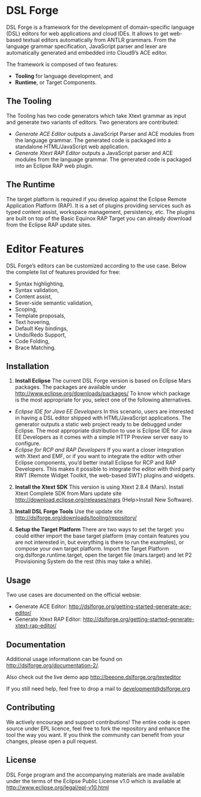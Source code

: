 # DSL Forge

DSL Forge is a framework for the development of domain-specific language (DSL) editors for web applications and cloud IDEs. 
It allows to get web-based textual editors automatically from ANTLR grammars. From the language grammar specification, JavaScript parser and lexer are automatically generated and embedded into Cloud9’s ACE editor.

The framework is composed of two features:
- **Tooling** for language development, and
- **Runtime**, or Target Components.

## The Tooling
The Tooling has two code generators which take Xtext grammar as input and generate two variants of editors.
Two generators are contributed:
- _*Generate ACE Editor*_ outputs a JavaScript Parser and ACE modules from the language grammar. The generated code is packaged into a standalone HTML/JavaScript web application.
- _*Generate Xtext RAP Editor*_ outputs a JavaScript parser and ACE modules from the language grammar. The generated code is packaged into an Eclipse RAP web plugin.

## The Runtime
The target platform is required if you develop against the Eclipse Remote Application Platform (RAP). It is a set of plugins providing services such as typed content assist, workspace management, persistency, etc. The plugins are built on top of the Basic Equinox RAP Target you can already download from the Eclipse RAP update sites.

# Editor Features
DSL Forge’s editors can be customized according to the use case. Below the complete list of features provided for free:
- Syntax highlighting,
- Syntax validation,
- Content assist,
- Sever-side semantic validation,
- Scoping,
- Template proposals,
- Text hovering,
- Default Key bindings,
- Undo/Redo Support,
- Code Folding, 
- Brace Matching.

## Installation

1. **Install Eclipse**
The current DSL Forge version is based on Eclipse Mars packages. The packages are available under http://www.eclipse.org/downloads/packages/
To know which package is the most appropriate for you, select one of the following alternatives.
 - *Eclipse IDE for Java EE Developers*
In this scenario, users are interested in having a DSL editor shipped with HTML/JavaScript applications. The generator outputs a static web project ready to be debugged under Eclipse. The most appropriate distribution to use is Eclipse IDE for Java EE Developers as it comes with a simple HTTP Preview server easy to configure.
 - *Eclipse for RCP and RAP Developers*
If you want a closer integration with Xtext and EMF, or if you want to integrate the editor with other Eclipse components, you’d better install Eclipse for RCP and RAP Developers. This makes it possible to integrate the editor with third party RWT (Remote Widget Toolkit, the web-based SWT) plugins and widgets.

2. **Install the Xtext SDK**
This version is using Xtext 2.8.4 (Mars). Install Xtext Complete SDK from Mars update site http://download.eclipse.org/releases/mars (Help>Install New Software).

3. **Install DSL Forge Tools**
Use the update site http://dslforge.org/downloads/tooling/repository/

4. **Setup the Target Platform**
There are two ways to set the target: you could either import the base target platform (may contain features you are not interested in, but everything is there to run the examples), or compose your own target platform.
Import the Target Platform org.dslforge.runtime.target, open the target file (mars.target) and let P2 Provisioning System do the rest (this may take a while).

## Usage

Two use cases are documented on the official websie:
- Generate ACE Editor: http://dslforge.org/getting-started-generate-ace-editor/
- Generate Xtext RAP Editor: http://dslforge.org/getting-started-generate-xtext-rap-editor/

## Documentation

Additional usage informationn can be found on http://dslforge.org/documentation-2/.

Also check out the live demo app http://beeone.dslforge.org/texteditor

If you still need help, feel free to drop a mail to development@dslforge.org

## Contributing

We actively encourage and support contributions! The entire code is open source under EPL licence, feel free to fork the repository and enhance the tool the way you want. If you think the community can benefit from your changes, please open a pull request. 

## License

DSL Forge program and the accompanying materials are made available under the terms of the Eclipse Public License v1.0 which is available at http://www.eclipse.org/legal/epl-v10.html
